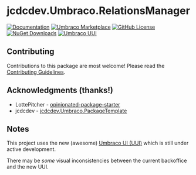 # jcdcdev.Umbraco.RelationsManager

[![Documentation](https://img.shields.io/badge/Docs-Quickstart-394933?style=flat&logo=github)](https://github.com/jcdcdev/jcdcdev.Umbraco.RelationsManager/tree/main?tab=readme-ov-file#quick-start)
[![Umbraco Marketplace](https://img.shields.io/badge/Umbraco-Marketplace-%233544B1?style=flat&logo=umbraco)](https://marketplace.umbraco.com/package/jcdcdev.umbraco.relationsmanager)
[![GitHub License](https://img.shields.io/github/license/jcdcdev/jcdcdev.Umbraco.RelationsManager?color=8AB803&label=License&logo=github)](https://github.com/jcdcdev/jcdcdev.Umbraco.RelationsManager/blob/main/LICENSE)
[![NuGet Downloads](https://img.shields.io/nuget/dt/jcdcdev.Umbraco.RelationsManager?color=cc9900&label=Downloads&logo=nuget)](https://www.nuget.org/packages/jcdcdev.Umbraco.RelationsManager/)
[![Umbraco UUI](https://img.shields.io/badge/Powered%20by-Umbraco%20UI-%233544B1?style=flat&logo=umbraco)](https://uui.umbraco.com/)

## Contributing

Contributions to this package are most welcome! Please read the [Contributing Guidelines](https://github.com/jcdcdev/jcdcdev.Umbraco.RelationsManager/blob/main/.github/CONTRIBUTING.md).

## Acknowledgments (thanks!)

- LottePitcher - [opinionated-package-starter](https://github.com/LottePitcher/opinionated-package-starter)
- jcdcdev - [jcdcdev.Umbraco.PackageTemplate](https://github.com/jcdcdev/jcdcdev.Umbraco.PackageTemplate)

## Notes

This project uses the new (awesome) [Umbraco UI (UUI)](https://uui.umbraco.com/) which is still under active development.

There may be _some_ visual inconsistencies between the current backoffice and the new UUI. 

